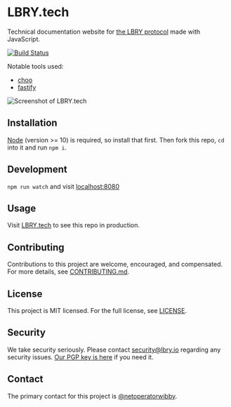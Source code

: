# LBRY.tech

Technical documentation website for [the LBRY protocol](https://lbry.io) made with JavaScript.

[![Build Status](https://travis-ci.org/lbryio/lbry.tech.svg?branch=master)](https://travis-ci.org/lbryio/lbry.tech)



Notable tools used:

* [choo](https://choo.io)
* [fastify](https://www.fastify.io)

![Screenshot of LBRY.tech](https://spee.ch/f/lbry-tech-screenshot.png)



## Installation

[Node](https://nodejs.org) (version >= 10) is required, so install that first. Then fork this repo, `cd` into it and run `npm i`.



## Development

`npm run watch` and visit [localhost:8080](http://localhost:8080)



## Usage

Visit [LBRY.tech](https://lbry.tech) to see this repo in production.



## Contributing

Contributions to this project are welcome, encouraged, and compensated. For more details, see [CONTRIBUTING.md](CONTRIBUTING.md).



## License

This project is MIT licensed. For the full license, see [LICENSE](LICENSE).



## Security

We take security seriously. Please contact [security@lbry.io](mailto:security@lbry.io) regarding any security issues. [Our PGP key is here](https://keybase.io/lbry/key.asc) if you need it.



## Contact

The primary contact for this project is [@netoperatorwibby](https://github.com/netoperatorwibby).
